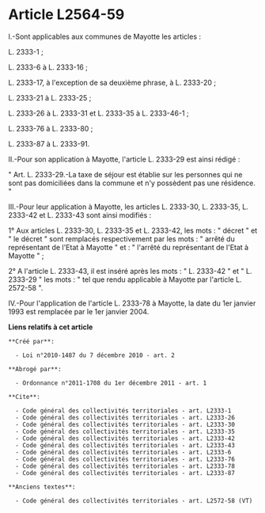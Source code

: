 # Article L2564-59

I.-Sont applicables aux communes de Mayotte les articles : 

L. 2333-1 ; 

L. 2333-6 à L. 2333-16 ; 

L. 2333-17, à l'exception de sa deuxième phrase, à L. 2333-20 ; 

L. 2333-21 à L. 2333-25 ; 

L. 2333-26 à L. 2333-31 et L. 2333-35 à L. 2333-46-1 ; 

L. 2333-76 à L. 2333-80 ; 

L. 2333-87 à L. 2333-91. 

II.-Pour son application à Mayotte, l'article L. 2333-29 est ainsi rédigé : 

" Art. L. 2333-29.-La taxe de séjour est établie sur les personnes qui ne sont pas domiciliées dans la commune et n'y
possèdent pas une résidence. " 

III.-Pour leur application à Mayotte, les articles L. 2333-30, L. 2333-35, L. 2333-42 et L. 2333-43 sont ainsi modifiés : 

1° Aux articles L. 2333-30, L. 2333-35 et L. 2333-42, les mots : " décret " et " le décret " sont remplacés respectivement
par les mots : " arrêté du représentant de l'Etat à Mayotte " et : " l'arrêté du représentant de l'Etat à Mayotte " ; 

2° A l'article L. 2333-43, il est inséré après les mots : " L. 2333-42 " et " L. 2333-29 " les mots : " tel que rendu
applicable à Mayotte par l'article L. 2572-58 ". 

IV.-Pour l'application de l'article L. 2333-78 à Mayotte, la date du 1er janvier 1993 est remplacée par le 1er janvier 2004.

**Liens relatifs à cet article**

	**Créé par**:

	  - Loi n°2010-1487 du 7 décembre 2010 - art. 2

	**Abrogé par**:

	  - Ordonnance n°2011-1708 du 1er décembre 2011 - art. 1

	**Cite**:

	  - Code général des collectivités territoriales - art. L2333-1
	  - Code général des collectivités territoriales - art. L2333-26
	  - Code général des collectivités territoriales - art. L2333-30
	  - Code général des collectivités territoriales - art. L2333-35
	  - Code général des collectivités territoriales - art. L2333-42
	  - Code général des collectivités territoriales - art. L2333-43
	  - Code général des collectivités territoriales - art. L2333-6
	  - Code général des collectivités territoriales - art. L2333-76
	  - Code général des collectivités territoriales - art. L2333-78
	  - Code général des collectivités territoriales - art. L2333-87

	**Anciens textes**:

	  - Code général des collectivités territoriales - art. L2572-58 (VT)
